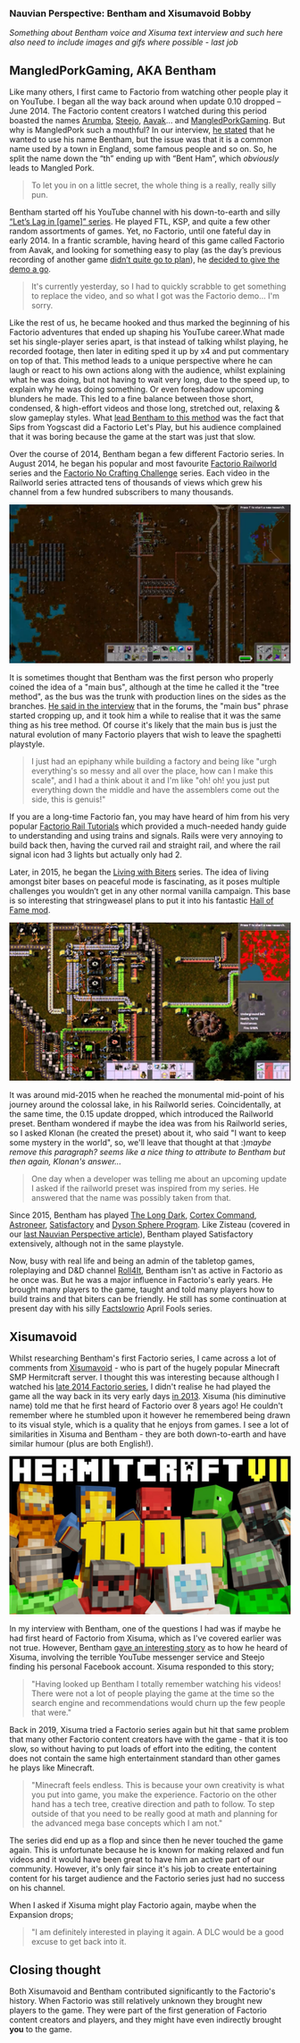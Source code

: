 ### Nauvian Perspective: Bentham and Xisumavoid <author>Bobby</author>

*Something about Bentham voice and Xisuma text interview and such here*
*also need to include images and gifs where possible - last job*

## MangledPorkGaming, AKA Bentham
Like many others, I first came to Factorio from watching other people play it on YouTube. I began all the way back around when update 0.10 dropped – June 2014. The Factorio content creators I watched during this period boasted the names [Arumba](https://www.youtube.com/user/arumba07), [Steejo](https://www.youtube.com/user/RotNSteejo), [Aavak](https://www.youtube.com/user/Aavak)... and [MangledPorkGaming](https://www.youtube.com/c/MangledPork/featured). But why is MangledPork such a mouthful? In our interview, [he stated](./Bent-Ham.mp3) that he wanted to use his name Bentham, but the issue was that it is a common name used by a town in England, some famous people and so on. So, he split the name down the “th” ending up with “Bent Ham”, which *obviously* leads to Mangled Pork.

> To let you in on a little secret, the whole thing is a really, really silly pun.

Bentham started off his YouTube channel with his down-to-earth and silly [“Let’s Lag in [game]” series](https://www.youtube.com/watch?v=3Y_o2r1Hhk8&list=PLOx2-nvzE_ZJVUFaBhRQgl1r3nACxj24D). He played FTL, KSP, and quite a few other random assortments of games. Yet, no Factorio, until one fateful day in early 2014. In a frantic scramble, having heard of this game called Factorio from Aavak, and looking for something easy to play (as the day’s previous recording of another game [didn’t quite go to plan](How-Factorio-Began.mp4)), he [decided to give the demo a go](https://youtu.be/honPGJNoDI4).

> It's currently yesterday, so I had to quickly scrabble to get something to replace the video, and so what I got was the Factorio demo... I'm sorry.

Like the rest of us, he became hooked and thus marked the beginning of his Factorio adventures that ended up shaping his YouTube career.What made set his single-player series apart, is that instead of talking whilst playing, he recorded footage, then later in editing sped it up by x4 and put commentary on top of that. This method leads to a unique perspective where he can laugh or react to his own actions along with the audience, whilst explaining what he was doing, but not having to wait very long, due to the speed up, to explain why he was doing something. Or even foreshadow upcoming blunders he made. This led to a fine balance between those short, condensed, & high-effort videos and those long, stretched out, relaxing & slow gameplay styles. What [lead Bentham to this method](./Sips-Lets-Play.mp3) was the fact that Sips from Yogscast did a Factorio Let's Play, but his audience complained that it was boring because the game at the start was just that slow.

Over the course of 2014, Bentham began a few different Factorio series. In August 2014, he began his popular and most favourite [Factorio Railworld](https://www.youtube.com/watch?v=aw9zgzrF2DY&list=PLOx2-nvzE_ZI69s1psHkAdeH2_uNmP9rg&index=1) series and the [Factorio No Crafting Challenge](https://www.youtube.com/watch?v=FTszEGCARW4&list=PLOx2-nvzE_ZKIrTTzJ5etReO2iFeo_WIp) series. Each video in the Railworld series attracted tens of thousands of views which grew his channel from a few hundred subscribers to many thousands.

![Midpoint Station from Ep#63](media/Midpoint-Station.png)

It is sometimes thought that Bentham was the first person who properly coined the idea of a "main bus", although at the time he called it the "tree method", as the bus was the trunk with production lines on the sides as the branches. [He said in the interview](./Tree-Method.mp3) that in the forums, the "main bus" phrase started cropping up, and it took him a while to realise that it was the same thing as his tree method. Of course it's likely that the main bus is just the natural evolution of many Factorio players that wish to leave the spaghetti playstyle. 

> I just had an epiphany while building a factory and being like "urgh everything's so messy and all over the place, how can I make this scale", and I had a think about it and I'm like "oh! oh! you just put everything down the middle and have the assemblers come out the side, this is genuis!"

If you are a long-time Factorio fan, you may have heard of him from his very popular [Factorio Rail Tutorials](https://youtu.be/XSGYSbEPpbM) which provided a much-needed handy guide to understanding and using trains and signals. Rails were very annoying to build back then, having the curved rail and straight rail, and where the rail signal icon had 3 lights but actually only had 2.

Later, in 2015, he began the [Living with Biters](https://www.youtube.com/watch?v=83KSIH4dJg8&list=PLOx2-nvzE_ZJXS1sQDUzWtvBLn9ZPyUXk) series. The idea of living amongst biter bases on peaceful mode is fascinating, as it poses multiple challenges you wouldn’t get in any other normal vanilla campaign. This base is so interesting that stringweasel plans to put it into his fantastic [Hall of Fame mod](https://mods.factorio.com/mod/HallOfFame).

![Living with Biters Ep#22 Thumbnail](media/Living-With-Biters-Base.jpg)

It was around mid-2015 when he reached the monumental mid-point of his journey around the colossal lake, in his Railworld series. Coincidentally, at the same time, the 0.15 update dropped, which introduced the Railworld preset. Bentham wondered if maybe the idea was from his Railworld series, so I asked Klonan (he created the preset) about it, who said "I want to keep some mystery in the world", so, we'll leave that thought at that :)*maybe remove this paragraph? seems like a nice thing to attribute to Bentham but then again, Klonan's answer...*

> One day when a developer was telling me about an upcoming update I asked if the railworld preset was inspired from my series. He answered that the name was possibly taken from that.

Since 2015, Bentham has played [The Long Dark](https://www.youtube.com/watch?v=YPm-CEp4jYk&list=PLOx2-nvzE_ZLpGM2O2VIET2zT_Cu9WaSS), [Cortex Command](https://www.youtube.com/watch?v=fZZmMlNR_GU&list=PLOx2-nvzE_ZKub2IB8ksP7-SZ6j7FLkU8), [Astroneer](https://www.youtube.com/watch?v=nt2SCXqh-d0&list=PLOx2-nvzE_ZL_FIlc9y9s2JodKExG6_Uc), [Satisfactory](https://www.youtube.com/watch?v=lVMNn4VDOVU&list=PLOx2-nvzE_ZJfc-WhE42WNaOusForSHeA) and [Dyson Sphere Program](https://www.youtube.com/watch?v=ElFjOPyrlts&list=PLOx2-nvzE_ZLGjohS04LpsagHgRK31iON). Like Zisteau (covered in our [last Nauvian Perspective article](https://alt-f4.blog/ALTF4-30/)), Bentham played Satisfactory extensively, although not in the same playstyle.

Now, busy with real life and being an admin of the tabletop games, roleplaying and D&D channel [Roll4It](https://www.youtube.com/channel/UCifkjVaOOT5VxraQpYUwL6A), Bentham isn't as active in Factorio as he once was. But he was a major influence in Factorio's early years. He brought many players to the game, taught and told many players how to build trains and that biters can be friendly. He still has some continuation at present day with his silly [Factslowrio](https://www.youtube.com/watch?v=X388d9waOEg&list=PLOx2-nvzE_ZJGpYLwW3vJSAKqVhECOsz-) April Fools series.

## Xisumavoid
Whilst researching Bentham's first Factorio series, I came across a lot of comments from [Xisumavoid](https://www.youtube.com/c/XisumavoidMC/featured) - who is part of the hugely popular Minecraft SMP Hermitcraft server. I thought this was interesting because although I watched his [late 2014 Factorio series](https://www.youtube.com/watch?v=lKdAhv_LkLM&list=PL7VmhWGNRxKjVgYaRnIMZz31i1F9rNUBL&index=1), I didn't realise he had played the game all the way back in its very early days [in 2013](https://www.youtube.com/watch?v=ga-y3rXzVeo&list=PL7VmhWGNRxKjKohJTh9utStd3XdLN0q6h). Xisuma (his diminutive name) told me that he first heard of Factorio over 8 years ago! He couldn't remember where he stumbled upon it however he remembered being drawn to its visual style, which is a quality that he enjoys from games. I see a lot of similarities in Xisuma and Bentham - they are both down-to-earth and have similar humour (plus are both English!).

![Xisuma reaches 1000 Hermitcraft episodes](media/Ep-1000.jpg)

In my interview with Bentham, one of the questions I had was if maybe he had first heard of Factorio from Xisuma, which as I've covered earlier was not true. However, Bentham [gave an interesting story](./Youtube-Messenger-Bad.mp3) as to how he heard of Xisuma, involving the terrible YouTube messenger service and Steejo finding his personal Facebook account. Xisuma responded to this story;

> "Having looked up Bentham I totally remember watching his videos! There were not a lot of people playing the game at the time so the search engine and recommendations would churn up the few people that were."

Back in 2019, Xisuma tried a Factorio series again but hit that same problem that many other Factorio content creators have with the game - that it is too slow, so without having to put loads of effort into the editing, the content does not contain the same high entertainment standard than other games he plays like Minecraft.


> "Minecraft feels endless. This is because your own creativity is what you put into game, you make the experience. Factorio on the other hand has a tech tree, creative direction and path to follow. To step outside of that you need to be really good at math and planning for the advanced mega base concepts which I am not."

The series did end up as a flop and since then he never touched the game again. This is unfortunate because he is known for making relaxed and fun videos and it would have been great to have him an active part of our community. However, it's only fair since it's his job to create entertaining content for his target audience and the Factorio series just had no success on his channel.

When I asked if Xisuma might play Factorio again, maybe when the Expansion drops;

> "I am definitely interested in playing it again. A DLC would be a good excuse to get back into it.

## Closing thought
Both Xisumavoid and Bentham contributed significantly to the Factorio's history. When Factorio was still relatively unknown they brought new players to the game. They were part of the first generation of Factorio content creators and players, and they might have even indirectly brought **you** to the game.